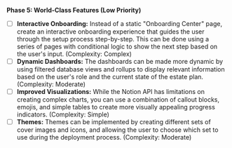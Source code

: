 **Phase 5: World-Class Features (Low Priority)**

*   [ ] **Interactive Onboarding:** Instead of a static "Onboarding Center" page, create an interactive onboarding experience that guides the user through the setup process step-by-step. This can be done using a series of pages with conditional logic to show the next step based on the user's input. (Complexity: Complex)
*   [ ] **Dynamic Dashboards:** The dashboards can be made more dynamic by using filtered database views and rollups to display relevant information based on the user's role and the current state of the estate plan. (Complexity: Moderate)
*   [ ] **Improved Visualizations:** While the Notion API has limitations on creating complex charts, you can use a combination of callout blocks, emojis, and simple tables to create more visually appealing progress indicators. (Complexity: Simple)
*   [ ] **Themes:** Themes can be implemented by creating different sets of cover images and icons, and allowing the user to choose which set to use during the deployment process. (Complexity: Moderate)
